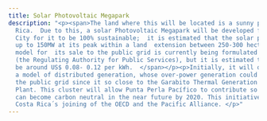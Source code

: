 ```yaml
---
title: Solar Photovoltaic Megapark
description: "<p><span>The land where this will be located is a sunny place in Costa
  Rica.  Due to this, a solar Photovoltaic Megapark will be developed for the Smart
  City for it to be 100% sustainable;  it is estimated that the solar park will generate
  up to 150MW at its peak within a land  extension between 250-300 hectares.   A tariff
  model for  its sale to the public grid is currently being formulated by the ARESEP
  (the Regulating Authority for Public Services), but it is estimated that it could
  be around US$ 0.08- 0.12 per kWh.  </span></p><p>Initially, it will operate under
  a model of distributed generation, whose over-power generation could be placed within
  the public grid since it so close to the Garabito Thermal Generation and Distribution
  Plant. This cluster will allow Punta Perla Pacífico to contribute so Costa Rica
  can become carbon neutral in the near future by 2020. This initiative will support
  Costa Rica´s joining of the OECD and the Pacific Alliance. </p>"
---
```



